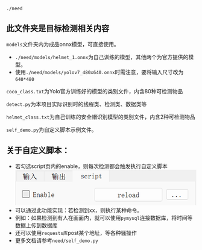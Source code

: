 `./need`

## 此文件夹是目标检测相关内容

`models`文件夹内为成品onnx模型，可直接使用。
* `./need/models/helmet_1.onnx`为自己训练的模型，其他两个为官方提供的模型。
* 使用`./need/models/yolov7_480x640.onnx`时需注意，要将输入尺寸改为`640*480`

`coco_class.txt`为Yolo官方训练好的模型的类别文件，内含80种可检测物品

`detect.py`为本项目实际识别时的线程类、检测类、数据类等

`helmet_class.txt`为自己训练的安全帽识别模型的类别文件，内含2种可检测物品

`self_demo.py`为自定义脚本示例文件。


## 关于自定义脚本：
* 若勾选script页内的enable，则每次检测都会触发执行自定义脚本![img.png](img.png)
* 可以通过此功能实现：若检测到xx，则执行某种命令。
* 例如：如果检测到有人在画面内，就可以使用`pymysql`连接数据库，将时间等数据上传到数据库
* 还可以使用`requests库`post某个地址，等各种骚操作
* 更多文档请参考`need/self_demo.py`